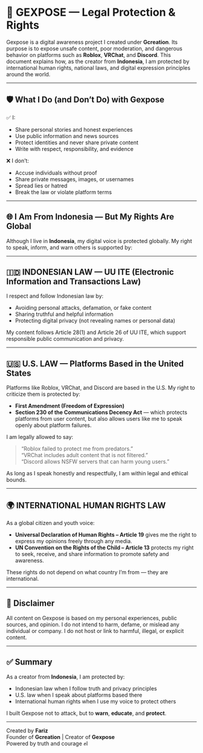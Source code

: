 # 📢 GEXPOSE — Legal Protection & Rights

Gexpose is a digital awareness project I created under **Gcreation**. Its purpose is to expose unsafe content, poor moderation, and dangerous behavior on platforms such as **Roblox**, **VRChat**, and **Discord**. This document explains how, as the creator from **Indonesia**, I am protected by international human rights, national laws, and digital expression principles around the world.

---

## 🛡️ What I Do (and Don’t Do) with Gexpose

✅ I:
- Share personal stories and honest experiences
- Use public information and news sources
- Protect identities and never share private content
- Write with respect, responsibility, and evidence

❌ I don’t:
- Accuse individuals without proof
- Share private messages, images, or usernames
- Spread lies or hatred
- Break the law or violate platform terms

---

## 🌐 I Am From Indonesia — But My Rights Are Global

Although I live in **Indonesia**, my digital voice is protected globally. My right to speak, inform, and warn others is supported by:

---

## 🇮🇩 INDONESIAN LAW — UU ITE (Electronic Information and Transactions Law)

I respect and follow Indonesian law by:
- Avoiding personal attacks, defamation, or fake content
- Sharing truthful and helpful information
- Protecting digital privacy (not revealing names or personal data)

My content follows Article 28(1) and Article 26 of UU ITE, which support responsible public communication and privacy.

---

## 🇺🇸 U.S. LAW — Platforms Based in the United States

Platforms like Roblox, VRChat, and Discord are based in the U.S. My right to criticize them is protected by:

- **First Amendment (Freedom of Expression)**
- **Section 230 of the Communications Decency Act** — which protects platforms from user content, but also allows users like me to speak openly about platform failures.

I am legally allowed to say:
> “Roblox failed to protect me from predators.”  
> “VRChat includes adult content that is not filtered.”  
> “Discord allows NSFW servers that can harm young users.”

As long as I speak honestly and respectfully, I am within legal and ethical bounds.

---

## 🌍 INTERNATIONAL HUMAN RIGHTS LAW

As a global citizen and youth voice:

- **Universal Declaration of Human Rights – Article 19** gives me the right to express my opinions freely through any media.
- **UN Convention on the Rights of the Child – Article 13** protects my right to seek, receive, and share information to promote safety and awareness.

These rights do not depend on what country I’m from — they are international.

---

## 📜 Disclaimer

All content on Gexpose is based on my personal experiences, public sources, and opinion. I do not intend to harm, defame, or mislead any individual or company. I do not host or link to harmful, illegal, or explicit content.

---

## ✅ Summary

As a creator from **Indonesia**, I am protected by:
- Indonesian law when I follow truth and privacy principles
- U.S. law when I speak about platforms based there
- International human rights when I use my voice to protect others

I built Gexpose not to attack, but to **warn**, **educate**, and **protect**.

---

Created by **Fariz**  
Founder of **Gcreation** | Creator of **Gexpose**  
Powered by truth and courage ✊l
